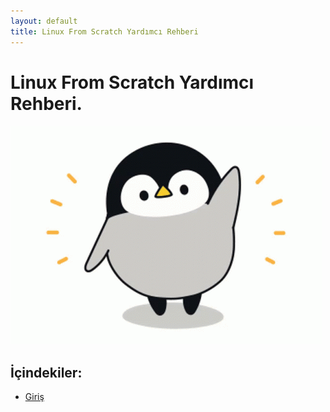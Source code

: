 ```yaml
---
layout: default
title: Linux From Scratch Yardımcı Rehberi
---
```


# Linux From Scratch Yardımcı Rehberi.

![penguin](/assets/penguin.gif)

## İçindekiler:
- [Giriş]()